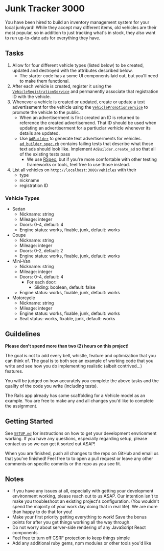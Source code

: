 # Junk Tracker 3000

You have been hired to build an inventory management system for your local junkyard! While they accept may different items, old vehicles are their most popular, so in addition to just tracking what's in stock, they also want to run up-to-date ads for everything they have.

## Tasks

1. Allow for four different vehicle types (listed below) to be created, updated and destroyed with the attributes described below.
    - The starter code has a some UI components laid out, but you'll need to make them functional.
2. After each vehicle is created, register it using the [`VehicleRegistrationService`](app/services/vehicle_registration_service.rb) and permanently associate that registration ID with the vehicle.
3. Whenever a vehicle is created or updated, create or update a text advertisement for the vehicle using the [`VehiclePromotionService`](app/services/vehicle_promotion_service.rb) to promote the vehicle to the public.
    - When an advertiserment is first created an ID is returned to reference the created advertisemend. That ID should be used when updating an advertiserment for a partiuclar verhicle whenever its details are updated.
    - Use [`AdBuilder`](app/services/ad_builder.rb) to generate text advertiserments for vehicles. [`ad_builder_spec.rb`](spec/ad_builder_spec.rb) contains failing tests that describe what those text ads should look like. Implement `AdBuilder.create_ad` so that all of the existing tests pass
        - We use [RSpec](https://rspec.info/), but if you're more comfortable with other testing frameworks or tools, feel free to use those instead.
4. List all vehicles on `http://localhost:3000/vehicles` with their 
    - type
    - nickname
    - registration ID

### Vehicle Types

- Sedan
    - Nickname: string
    - Mileage: integer
    - Doors: 0-4, default: 4
    - Engine status: works, fixable, junk, default: works
- Coupe
    - Nickname: string
    - Mileage: integer
    - Doors: 0-2, default: 2
    - Engine status: works, fixable, junk, default: works
- Mini-Van
    - Nickname: string
    - Mileage: integer
    - Doors: 0-4, default: 4
      - For each door: 
        - Sliding: boolean, default: false 
    - Engine status: works, fixable, junk, default: works
- Motorcycle
    - Nickname: string
    - Mileage: integer
    - Engine status: works, fixable, junk, default: works
    - Seat status: works, fixable, junk, default: works

## Guildelines

**Please don't spend more than two (2) hours on this project!**

The goal is not to add every bell, whistle, feature and optimization that you can think of. The goal is to both see an example of working code that you write and see how you do implementing realistic (albeit contrived...) features. 

You will be judged on how accurately you complete the above tasks and the quality of the code you write (including tests). 

The Rails app already has some scaffolding for a Vehicle model as an example. You are free to make any and all changes you'd like to complete the assignment.

## Getting Started

See [`SETUP.md`](SETUP.md) for instructions on how to get your development envrionment working. If you have any questions, especially regarding setup, please contact us so we can get it sorted out ASAP!

When you are finished, push all changes to the repo on GitHub and email us that you've finished! Feel free to to open a pull request or leave any other comments on specific commits or the repo as you see fit.

## Notes

- If you have any issues at all, especially with getting your development environment working, please reach out to us ASAP. Our intention isn't to make you troubleshoot an existing project's configuration. (You wouldn't spend the majority of your work day doing that in real life). We are more than happy to do that for you!
- Make your first priority getting everything to work! Save the bonus points for after you get things working all the way through.
- Do not worry about server-side rendering of any JavaScript React components
- Feel free to turn off CSRF protection to keep things simple
- Add any additional ruby gems, npm modules or other tools you'd like
